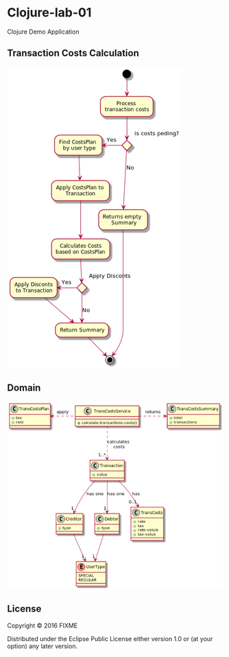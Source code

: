 # Clojure-lab-01

Clojure Demo Application

## Transaction Costs Calculation

![alt text](doc/calculation.png)

## Domain
![alt text](doc/domain.png)

## License

Copyright © 2016 FIXME

Distributed under the Eclipse Public License either version 1.0 or (at
your option) any later version.
